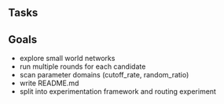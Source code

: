 ## Tasks


## Goals

- explore small world networks
- run multiple rounds for each candidate
- scan parameter domains (cutoff_rate, random_ratio)
- write README.md
- split into experimentation framework and routing experiment

